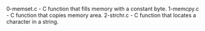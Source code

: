 0-memset.c - C function that fills memory with a constant byte.
1-memcpy.c - C function that copies memory area.
2-strchr.c - C function that locates a character in a string.

